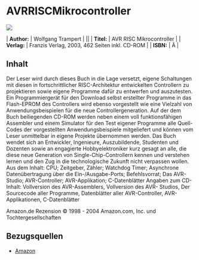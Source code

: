 # AVRRISCMikrocontroller

![][1]



| **Author:** | Wolfgang Trampert                             |
||
| **Titel:**  | AVR RISC Mikrocontroller                      |
| **Verlag:** | Franzis Verlag, 2003, 462 Seiten inkl. CD-ROM |
| **ISBN:**   | Â                                              |



## Inhalt

Der Leser wird durch dieses Buch in die Lage versetzt, eigene Schaltungen mit diesen in fortschrittlicher RISC-Architektur entwickelten Controllern zu projektieren sowie eigene Programme dafür zu entwerfen und auszutesten. Ein Programmiergerät für den Download selbst erstellter Programme in das Flash-EPROM des Controllers wird ebenso vorgestellt wie eine Vielzahl von Anwendungsbeispielen für die neue Controllergeneration. Auf der dem Buch beiliegenden CD-ROM werden neben einem voll funktionsfähigen Assembler und einem Simulator für den Test eigener Programme alle Quell-Codes der vorgestellten Anwendungsbeispiele mitgeliefert und können vom Leser unmittelbar in eigene Projekte übernommen werden. Das Buch wendet sich an Entwickler, Ingenieure, Auszubildende, Studenten und Dozenten sowie an engagierte Hobbyelektroniker kurz gesagt an alle, die diese neue Generation von Single-Chip-Controllern kennen und verstehen lernen und den Zug in die technologische Zukunft nicht verpassen wollen. Aus dem Inhalt: CPU; Zeitgeber, Zähler; Watchdog Timer; Asynchrone Datenübertragung über die Ein-/Ausgabe-Ports; Befehlsvorrat; Das AVR-Studio; AVR-Controller; AVR-Applikation; C-Datenblätter Angaben zum CD-Inhalt: Vollversion des AVR-Assemblers, Vollversion des AVR- Studios, Der Sourcecode aller Programme, Datenblätter aller AVR-Controller, AVR- Applikationen, C-Datenblätter 

Amazon.de Rezension © 1998 - 2004 Amazon.com, Inc. und Tochtergesellschaften 



## Bezugsquellen

*   [Amazon][2]

 [1]: http://www.asurowiki.de/pmwiki/uploads/Main/trampert.jpg
 [2]: http://www.amazon.de/exec/obidos/ASIN/3772354769/ref=ase_asurowiki-21/303-6052585-8394651